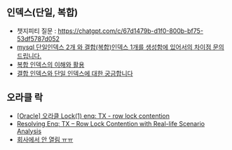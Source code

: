 ## 인덱스(단일, 복합)
- 챗지피티 질문 : https://chatgpt.com/c/67d1479b-d1f0-800b-bf75-53df5787d052
- [mysql 단일인덱스 2개 와 결합(복합)인덱스 1개를 생성함에 있어서의 차이점 문의드립니다.](https://okky.kr/questions/1378747)
- [복합 인덱스의 이해와 활용](https://f-lab.kr/insight/understanding-composite-indexes)
- [결합 인덱스와 단일 인덱스에 대한 궁금합니다](http://www.gurubee.net/article/85010)

## 오라클 락
- [[Oracle] 오라클 Lock(1) enq: TX - row lock contention](https://goddaehee.tistory.com/270)
- [Resolving Enq: TX – Row Lock Contention with Real-life Scenario Analysis](https://dincosman.com/2024/09/01/enq-tx-row-lock/)
- [회사에서 안 열림 ㅠㅠ](https://blog.o3g.org/db/oracle-lock/)
